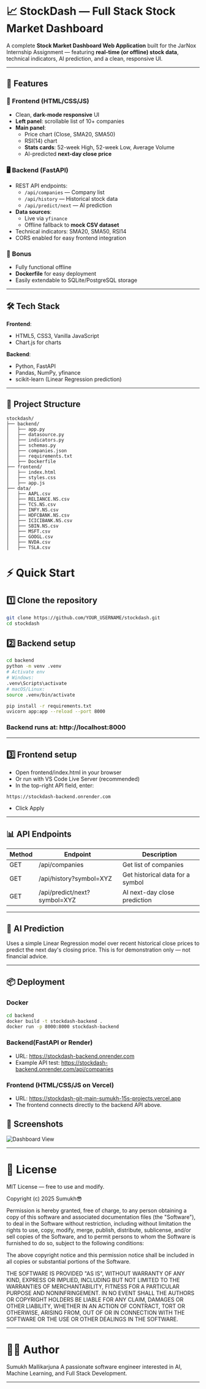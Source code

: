 # 📈 StockDash — Full Stack Stock Market Dashboard

A complete **Stock Market Dashboard Web Application** built for the JarNox Internship Assignment — featuring **real-time (or offline) stock data**, technical indicators, AI prediction, and a clean, responsive UI.

---

## 🚀 Features

### 🎨 Frontend (HTML/CSS/JS)
- Clean, **dark-mode responsive** UI
- **Left panel**: scrollable list of 10+ companies
- **Main panel**:
  - Price chart (Close, SMA20, SMA50)
  - RSI(14) chart
  - **Stats cards**: 52-week High, 52-week Low, Average Volume
  - AI-predicted **next-day close price**

### 🖥 Backend (FastAPI)
- REST API endpoints:
  - `/api/companies` — Company list
  - `/api/history` — Historical stock data
  - `/api/predict/next` — AI prediction
- **Data sources**:
  - Live via `yfinance`
  - Offline fallback to **mock CSV dataset**
- Technical indicators: SMA20, SMA50, RSI14
- CORS enabled for easy frontend integration

### 🌟 Bonus
- Fully functional offline
- **Dockerfile** for easy deployment
- Easily extendable to SQLite/PostgreSQL storage

---

## 🛠 Tech Stack

**Frontend**:
- HTML5, CSS3, Vanilla JavaScript
- Chart.js for charts

**Backend**:
- Python, FastAPI
- Pandas, NumPy, yfinance
- scikit-learn (Linear Regression prediction)

---

## 📂 Project Structure
```plaintext
stockdash/
├── backend/
│   ├── app.py
│   ├── datasource.py
│   ├── indicators.py
│   ├── schemas.py
│   ├── companies.json
│   ├── requirements.txt
│   ├── Dockerfile
├── frontend/
│   ├── index.html
│   ├── styles.css
│   ├── app.js
├── data/
│   ├── AAPL.csv
│   ├── RELIANCE.NS.csv
│   ├── TCS.NS.csv
│   ├── INFY.NS.csv
│   ├── HDFCBANK.NS.csv
│   ├── ICICIBANK.NS.csv
│   ├── SBIN.NS.csv
│   ├── MSFT.csv
│   ├── GOOGL.csv
│   ├── NVDA.csv
│   ├── TSLA.csv
```
# ⚡ Quick Start

## 1️⃣ Clone the repository
```bash
git clone https://github.com/YOUR_USERNAME/stockdash.git
cd stockdash
```

## 2️⃣ Backend setup
```bash
cd backend
python -m venv .venv
# Activate env
# Windows:
.venv\Scripts\activate
# macOS/Linux:
source .venv/bin/activate

pip install -r requirements.txt
uvicorn app:app --reload --port 8000
```

### Backend runs at: http://localhost:8000

---

## 3️⃣ Frontend setup

- Open frontend/index.html in your browser
- Or run with VS Code Live Server (recommended)
- In the top-right API field, enter:

```arduino
https://stockdash-backend.onrender.com
```
- Click Apply

---

## 📊 API Endpoints

| Method  | Endpoint | Description     |
|---------|-----|-----------|
| GET  | /api/companies  | Get list of companies |
| GET | /api/history?symbol=XYZ  | Get historical data for a symbol    |
| GET | /api/predict/next?symbol=XYZ  | AI next-day close prediction   |

---

## 🤖 AI Prediction

Uses a simple Linear Regression model over recent historical close prices to predict the next day's closing price. This is for demonstration only — not financial advice.

---

## 📦 Deployment

### Docker
```bash
cd backend
docker build -t stockdash-backend .
docker run -p 8000:8000 stockdash-backend
```

### Backend(FastAPI or Render)
- URL: https://stockdash-backend.onrender.com
- Example API test: https://stockdash-backend.onrender.com/api/companies

### Frontend (HTML/CSS/JS on Vercel)
- URL: https://stockdash-git-main-sumukh-15s-projects.vercel.app
- The frontend connects directly to the backend API above.

## 📸 Screenshots

![Dashboard View](Dashboard.png) 

---

# 📜 License

MIT License — free to use and modify.

Copyright (c) 2025 Sumukh😎

Permission is hereby granted, free of charge, to any person obtaining a copy
of this software and associated documentation files (the "Software"), to deal
in the Software without restriction, including without limitation the rights
to use, copy, modify, merge, publish, distribute, sublicense, and/or sell
copies of the Software, and to permit persons to whom the Software is
furnished to do so, subject to the following conditions:

The above copyright notice and this permission notice shall be included in all
copies or substantial portions of the Software.

THE SOFTWARE IS PROVIDED "AS IS", WITHOUT WARRANTY OF ANY KIND, EXPRESS OR
IMPLIED, INCLUDING BUT NOT LIMITED TO THE WARRANTIES OF MERCHANTABILITY,
FITNESS FOR A PARTICULAR PURPOSE AND NONINFRINGEMENT. IN NO EVENT SHALL THE
AUTHORS OR COPYRIGHT HOLDERS BE LIABLE FOR ANY CLAIM, DAMAGES OR OTHER
LIABILITY, WHETHER IN AN ACTION OF CONTRACT, TORT OR OTHERWISE, ARISING FROM,
OUT OF OR IN CONNECTION WITH THE SOFTWARE OR THE USE OR OTHER DEALINGS IN THE
SOFTWARE.

---

# 👨‍💻 Author

Sumukh Mallikarjuna
A passionate software engineer interested in AI, Machine Learning, and Full Stack Development.

---
